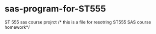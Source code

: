 # sas-program-for-ST555
ST 555 sas course projrct
/* this is a file for resotring ST555 SAS course homework*/
